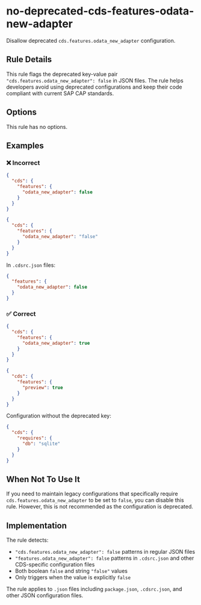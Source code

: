# no-deprecated-cds-features-odata-new-adapter

Disallow deprecated `cds.features.odata_new_adapter` configuration.

## Rule Details

This rule flags the deprecated key-value pair `"cds.features.odata_new_adapter": false` in JSON files. The rule helps developers avoid using deprecated configurations and keep their code compliant with current SAP CAP standards.

## Options

This rule has no options.

## Examples

### ❌ Incorrect

```json
{
  "cds": {
    "features": {
      "odata_new_adapter": false
    }
  }
}
```

```json
{
  "cds": {
    "features": {
      "odata_new_adapter": "false"
    }
  }
}
```

In `.cdsrc.json` files:

```json
{
  "features": {
    "odata_new_adapter": false
  }
}
```

### ✅ Correct

```json
{
  "cds": {
    "features": {
      "odata_new_adapter": true
    }
  }
}
```

```json
{
  "cds": {
    "features": {
      "preview": true
    }
  }
}
```

Configuration without the deprecated key:

```json
{
  "cds": {
    "requires": {
      "db": "sqlite"
    }
  }
}
```

## When Not To Use It

If you need to maintain legacy configurations that specifically require `cds.features.odata_new_adapter` to be set to `false`, you can disable this rule. However, this is not recommended as the configuration is deprecated.

## Implementation

The rule detects:

- `"cds.features.odata_new_adapter": false` patterns in regular JSON files
- `"features.odata_new_adapter": false` patterns in `.cdsrc.json` and other CDS-specific configuration files
- Both boolean `false` and string `"false"` values
- Only triggers when the value is explicitly `false`

The rule applies to `.json` files including `package.json`, `.cdsrc.json`, and other JSON configuration files.
